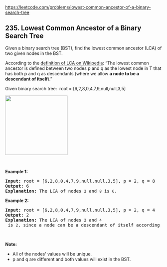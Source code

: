 https://leetcode.com/problems/lowest-common-ancestor-of-a-binary-search-tree

## 235. Lowest Common Ancestor of a Binary Search Tree

<div><p>Given a binary search tree (BST), find the lowest common ancestor (LCA) of two given nodes in the BST.</p>
<p>According to the <a href="https://en.wikipedia.org/wiki/Lowest_common_ancestor" target="_blank">definition of LCA on Wikipedia</a>: “The lowest common ancestor is defined between two nodes p and q as the lowest node in T that has both p and q as descendants (where we allow <b>a node to be a descendant of itself</b>).”</p>
<p>Given binary search tree:  root = [6,2,8,0,4,7,9,null,null,3,5]</p>
<img alt="" src="https://assets.leetcode.com/uploads/2018/12/14/binarysearchtree_improved.png" style="width: 200px; height: 190px;"/>
<p> </p>
<p><strong>Example 1:</strong></p>
<pre><strong>Input:</strong> root = [6,2,8,0,4,7,9,null,null,3,5], p = 2, q = 8
<strong>Output:</strong> 6
<strong>Explanation: </strong>The LCA of nodes <code>2</code> and <code>8</code> is <code>6</code>.
</pre>
<p><strong>Example 2:</strong></p>
<pre><strong>Input:</strong> root = [6,2,8,0,4,7,9,null,null,3,5], p = 2, q = 4
<strong>Output:</strong> 2
<strong>Explanation: </strong>The LCA of nodes <code>2</code> and <code>4</code> is <code>2</code>, since a node can be a descendant of itself according to the LCA definition.
</pre>
<p> </p>
<p><strong>Note:</strong></p>
<ul>
<li>All of the nodes' values will be unique.</li>
<li>p and q are different and both values will exist in the BST.</li>
</ul>
</div>
